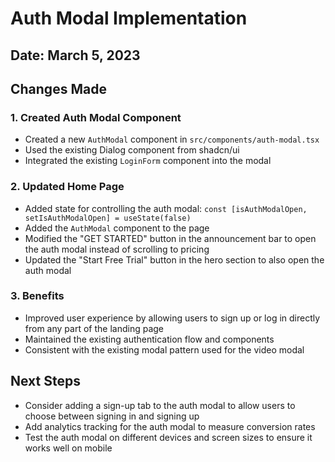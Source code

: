 # Auth Modal Implementation

## Date: March 5, 2023

## Changes Made

### 1. Created Auth Modal Component
- Created a new `AuthModal` component in `src/components/auth-modal.tsx`
- Used the existing Dialog component from shadcn/ui
- Integrated the existing `LoginForm` component into the modal

### 2. Updated Home Page
- Added state for controlling the auth modal: `const [isAuthModalOpen, setIsAuthModalOpen] = useState(false)`
- Added the `AuthModal` component to the page
- Modified the "GET STARTED" button in the announcement bar to open the auth modal instead of scrolling to pricing
- Updated the "Start Free Trial" button in the hero section to also open the auth modal

### 3. Benefits
- Improved user experience by allowing users to sign up or log in directly from any part of the landing page
- Maintained the existing authentication flow and components
- Consistent with the existing modal pattern used for the video modal

## Next Steps
- Consider adding a sign-up tab to the auth modal to allow users to choose between signing in and signing up
- Add analytics tracking for the auth modal to measure conversion rates
- Test the auth modal on different devices and screen sizes to ensure it works well on mobile 